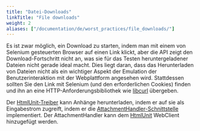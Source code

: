 ```yaml
---
title: "Datei-Downloads"
linkTitle: "File downloads"
weight: 2
aliases: ["/documentation/de/worst_practices/file_downloads/"]
---
```


Es ist zwar möglich, ein Download zu starten, indem man mit einem 
von Selenium gesteuerten Browser auf einen Link klickt, aber die 
API zeigt den Download-Fortschritt nicht an, was sie für das Testen 
heruntergeladener Dateien nicht gerade ideal macht. Dies liegt daran, 
dass das Herunterladen von Dateien nicht als ein wichtiger Aspekt der 
Emulation der Benutzerinteraktion mit der Webplattform angesehen wird. 
Stattdessen sollten Sie den Link mit Selenium (und den erforderlichen Cookies) 
finden und ihn an eine HTTP-Anforderungsbibliothek wie [libcurl](//curl.haxx.se/libcurl/) übergeben.

Der [HtmlUnit-Treiber](https://github.com/SeleniumHQ/htmlunit-driver) kann 
Anhänge herunterladen, indem er auf sie als Eingabestrom zugreift, indem 
er die [AttachmentHandler-Schnittstelle](https://htmlunit.sourceforge.io/apidocs/com/gargoylesoftware/htmlunit/attachment/AttachmentHandler.html) 
implementiert. Der AttachmentHandler kann dem [HtmlUnit](https://htmlunit.sourceforge.io/) 
WebClient hinzugefügt werden.
